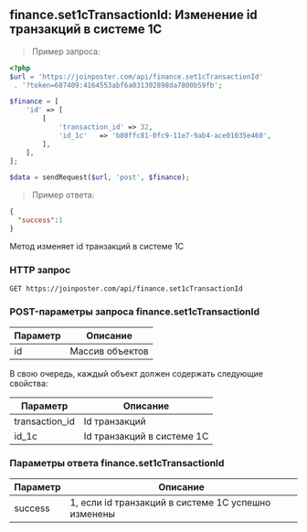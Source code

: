 ## finance.set1cTransactionId: Изменение id транзакций в системе 1С

> Пример запроса:

```php
<?php
$url = 'https://joinposter.com/api/finance.set1cTransactionId'
 . '?token=687409:4164553abf6a031302898da7800b59fb';

$finance = [
    'id' => [
        [
            'transaction_id' => 32,
            'id_1c'   => 'b80ffc81-0fc9-11e7-9ab4-ace01035e460',
        ],
    ],
];

$data = sendRequest($url, 'post', $finance);
```

> Пример ответа:

```json
{  
  "success":1
}
```

Метод изменяет id транзакций в системе 1С

### HTTP запрос

`GET https://joinposter.com/api/finance.set1cTransactionId`

### POST-параметры запроса finance.set1cTransactionId

Параметр | Описание
-------- | --------
id | Массив объектов

В свою очередь, каждый объект должен содержать следующие свойства:

Параметр | Описание
-------- | --------
transaction_id | Id транзакций
id_1c | Id транзакций в системе 1С

### Параметры ответа finance.set1cTransactionId

Параметр | Описание
-------- | --------
success | 1, если id транзакций в системе 1С успешно изменены

